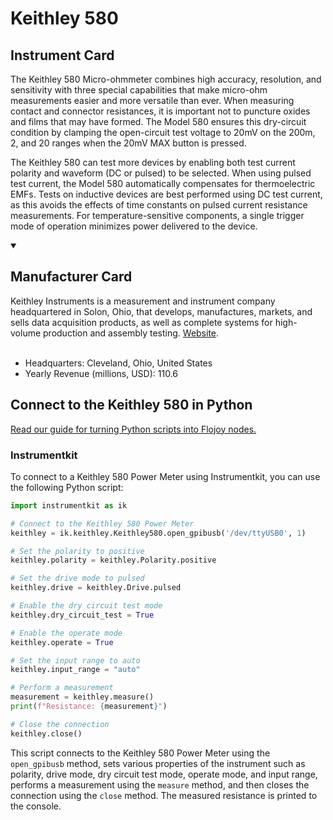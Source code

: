 
# Keithley 580

## Instrument Card

The Keithley 580 Micro-ohmmeter combines high accuracy, resolution, and sensitivity with three special capabilities that make micro-ohm measurements easier and more versatile than ever. When measuring contact and connector resistances, it is important not to puncture oxides and films that may have formed. The Model 580 ensures this dry-circuit condition by clamping the open-circuit test voltage to 20mV on the 200m, 2, and 20 ranges when the 20mV MAX button is pressed.

The Keithley 580 can test more devices by enabling both test current polarity and waveform (DC or pulsed) to be selected. When using pulsed test current, the Model 580 automatically compensates for thermoelectric EMFs. Tests on inductive devices are best performed using DC test current, as this avoids the effects of time constants on pulsed current resistance measurements. For temperature-sensitive components, a single trigger mode of operation minimizes power delivered to the device.

<details open>
<summary><h2>Manufacturer Card</h2></summary>
Keithley Instruments is a measurement and instrument company headquartered in Solon, Ohio, that develops, manufactures, markets, and sells data acquisition products, as well as complete systems for high-volume production and assembly testing. <a href=https://www.tek.com/en>Website</a>.
<br></br>
<ul>
  <li>Headquarters: Cleveland, Ohio, United States</li>
  <li>Yearly Revenue (millions, USD): 110.6</li>
</ul>
</details>

## Connect to the Keithley 580 in Python

[Read our guide for turning Python scripts into Flojoy nodes.](https://docs.flojoy.ai/custom-nodes/creating-custom-node/)


### Instrumentkit

To connect to a Keithley 580 Power Meter using Instrumentkit, you can use the following Python script:

```python
import instrumentkit as ik

# Connect to the Keithley 580 Power Meter
keithley = ik.keithley.Keithley580.open_gpibusb('/dev/ttyUSB0', 1)

# Set the polarity to positive
keithley.polarity = keithley.Polarity.positive

# Set the drive mode to pulsed
keithley.drive = keithley.Drive.pulsed

# Enable the dry circuit test mode
keithley.dry_circuit_test = True

# Enable the operate mode
keithley.operate = True

# Set the input range to auto
keithley.input_range = "auto"

# Perform a measurement
measurement = keithley.measure()
print(f"Resistance: {measurement}")

# Close the connection
keithley.close()
```

This script connects to the Keithley 580 Power Meter using the `open_gpibusb` method, sets various properties of the instrument such as polarity, drive mode, dry circuit test mode, operate mode, and input range, performs a measurement using the `measure` method, and then closes the connection using the `close` method. The measured resistance is printed to the console.

